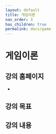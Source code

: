 ```yaml
---
layout: default
title: 게임이론
nav_order: 3
has_children: true
permalink: docs/game
---
```


# 게임이론

## 강의 홈페이지

-


## 강의 목표



## 강의 내용

